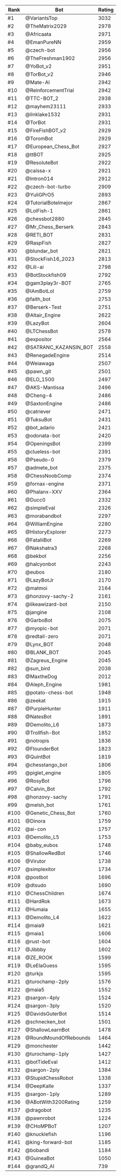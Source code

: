 Rank|Bot|Rating
---|---|---
#1|@VariantsTop|3032
#2|@TheMatrix2029|2978
#3|@Africaata|2971
#4|@EmanPureNN|2959
#5|@czech-bot|2956
#6|@TheFreshman1902|2956
#7|@YoBot_v2|2951
#8|@TorBot_v2|2946
#9|@Mate-AI|2942
#10|@ReinforcementTrial|2942
#11|@TTC-BOT_2|2938
#12|@mayhem23111|2933
#13|@linklake1532|2931
#14|@TorBot|2931
#15|@FireFishBOT_v2|2929
#16|@ToromBot|2929
#17|@European_Chess_Bot|2927
#18|@ttBOT|2925
#19|@ResoluteBot|2922
#20|@caissa-x|2921
#21|@Intron014|2912
#22|@czech-bot-turbo|2909
#23|@YuliGPrO5|2893
#24|@TutorialBotelmejor|2867
#25|@LolFish-1|2861
#26|@chessbot2880|2845
#27|@Mr_Chess_Berserk|2843
#28|@RETI_BOT|2831
#29|@RaspFish|2827
#30|@blundar_bot|2821
#31|@StockFish16_2023|2813
#32|@Lili-ai|2798
#33|@BotStockfish09|2792
#34|@gam3play3r-BOT|2765
#35|@IAmBotLol|2759
#36|@faith_bot|2753
#37|@Berserk-Test|2751
#38|@Altair_Engine|2622
#39|@LazyBot|2604
#40|@LTChessBot|2578
#41|@expositor|2564
#42|@SATRANC_KAZANSIN_BOT|2558
#43|@RenegadeEngine|2514
#44|@Weiawaga|2507
#45|@pawn_git|2501
#46|@ELO_1500|2497
#47|@AKS-Mantissa|2496
#48|@Cheng-4|2486
#49|@SaxtonEngine|2486
#50|@catriever|2471
#51|@TuksuBot|2431
#52|@bot_adario|2421
#53|@odonata-bot|2420
#54|@OpeningsBot|2399
#55|@clueless-bot|2391
#56|@Pseudo-0|2379
#57|@admete_bot|2375
#58|@ChessNoobComp|2374
#59|@fornax-engine|2371
#60|@Phalanx-XXV|2364
#61|@Ducc0|2332
#62|@simpleEval|2326
#63|@morabandbot|2297
#64|@WilliamEngine|2280
#65|@HistoryExplorer|2273
#66|@FataliiBot|2269
#67|@Nakshatra3|2268
#68|@bekbot|2256
#69|@halcyonbot|2243
#70|@eubos|2180
#71|@LazyBotJr|2170
#72|@matmoi|2164
#73|@honzovy-sachy-2|2161
#74|@likeawizard-bot|2150
#75|@jangine|2108
#76|@GarboBot|2075
#77|@myopic-bot|2071
#78|@redtail-zero|2071
#79|@Lynx_BOT|2048
#80|@BLANK_BOT|2045
#81|@Zagreus_Engine|2045
#82|@sun_bird|2038
#83|@MaxtheDog|2012
#84|@Aleph_Engine|1981
#85|@potato-chess-bot|1948
#86|@zeekat|1915
#87|@PurpleHunter|1911
#88|@NatesBot|1891
#89|@Demolito_L6|1873
#90|@Trollfish-Bot|1852
#91|@notropis|1836
#92|@FlounderBot|1823
#93|@QuintBot|1819
#94|@chesstango_bot|1806
#95|@piglet_engine|1805
#96|@RosyBot|1796
#97|@Calvin_Bot|1792
#98|@honzovy-sachy|1791
#99|@melsh_bot|1761
#100|@Genetic_Chess_Bot|1760
#101|@Dinora|1759
#102|@ai-con|1757
#103|@Demolito_L5|1753
#104|@baby_eubos|1748
#105|@ShallowRedBot|1746
#106|@Virutor|1738
#107|@simplexitor|1734
#108|@postbot|1696
#109|@dtsudo|1690
#110|@ChessChildren|1674
#111|@HardRok|1673
#112|@Humaia|1655
#113|@Demolito_L4|1622
#114|@maia9|1621
#115|@maia1|1606
#116|@rust-bot|1604
#117|@Jibbby|1602
#118|@ZE_ROOK|1599
#119|@LeElaGuess|1595
#120|@turkjs|1595
#121|@turochamp-2ply|1576
#122|@maia5|1552
#123|@sargon-4ply|1524
#124|@sargon-3ply|1520
#125|@DavidsGuterBot|1514
#126|@schnecken_bot|1501
#127|@ShallowLearnBot|1478
#128|@RoundMoundOfRebounds|1464
#129|@monchester|1442
#130|@turochamp-1ply|1427
#131|@botTideEval|1412
#132|@sargon-2ply|1384
#133|@StupidChessRobot|1338
#134|@DeepKalle|1337
#135|@sargon-1ply|1289
#136|@ABotWith3200Rating|1259
#137|@dragobot|1235
#138|@pawnrobot|1224
#139|@CHoMPBoT|1207
#140|@knucklefish|1196
#141|@king-forward-bot|1185
#142|@bobandi|1184
#143|@GuineaBot|1050
#144|@grandQ_AI|739
